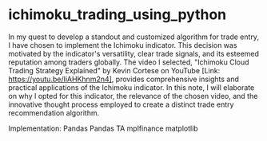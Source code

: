 # ichimoku_trading_using_python

In my quest to develop a standout and customized algorithm for trade entry, I have chosen to implement the Ichimoku indicator. This decision was motivated by the indicator's versatility, clear trade signals, and its esteemed reputation among traders globally. The video I selected, "Ichimoku Cloud Trading Strategy Explained" by Kevin Cortese on YouTube [Link: https://youtu.be/IiAHKhnm2n4], provides comprehensive insights and practical applications of the Ichimoku indicator. In this note, I will elaborate on why I opted for this indicator, the relevance of the chosen video, and the innovative thought process employed to create a distinct trade entry recommendation algorithm.


Implementation:
Pandas
Pandas TA
mplfinance
matplotlib
